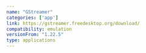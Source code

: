 ```yaml
---
name: "GStreamer"
categories: ['app']
link: https://gstreamer.freedesktop.org/download/
compatibility: emulation
versionFrom: "1.22.5"
type: applications
---
```


